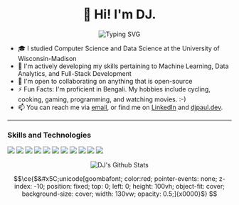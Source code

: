 <!--
**DJPAUL2001/DJPAUL2001** is a ✨ _special_ ✨ repository because its `README.md` (this file) appears on your GitHub profile.

⚠️⚠️⚠️ CITATIONs: 
- https://dev.to/github/how-to-create-a-github-profile-readme-jha
- https://github-readme-streak-stats.herokuapp.com/demo/
  - https://github.com/DenverCoder1/github-readme-streak-stats
- https://readme-typing-svg.demolab.com/demo/
- https://shields.io/
-->

<h1 align="center"> 👋 Hi! I'm DJ. </h1>

<p align="center">
  <img src="https://readme-typing-svg.demolab.com?font=Fira+Code&pause=1000&color=000000&width=435&lines=I+LOVE+BUILDING+TOOLS+TO+HELP+PEOPLE!" alt="Typing SVG" />
</p>

- 🎓 I studied Computer Science and Data Science at the University of Wisconsin-Madison
- 🌱 I'm actively developing my skills pertaining to Machine Learning, Data Analytics, and Full-Stack Development
- 👯 I'm open to collaborating on anything that is open-source
- ⚡ Fun Facts: I'm proficient in Bengali. My hobbies include cycling, cooking, gaming, programming, and watching movies. :-)
- 📫 You can reach me via <a href="mailto: dhrubajyotipaul3@gmail.com">email</a>, or find me on <a href="https://www.linkedin.com/in/dhruba-j-paul/">LinkedIn</a> and <a href="https://djpaul.dev">djpaul.dev</a>.

-------

### Skills and Technologies

![](https://img.shields.io/badge/-Java%20-000000)
![](https://img.shields.io/badge/-Python%20-000000)
![](https://img.shields.io/badge/-C/C++%20-000000)
![](https://img.shields.io/badge/-JavaScript%20-000000)
![](https://img.shields.io/badge/-HTML/CSS%20-000000)
![](https://img.shields.io/badge/-SQL%20-000000)
![](https://img.shields.io/badge/-MySQL%20-000000)
![](https://img.shields.io/badge/-Scikit-Learn%20-000000)
![](https://img.shields.io/badge/-Tensorflow%20-000000)
![](https://img.shields.io/badge/-Git%20-000000)
![](https://img.shields.io/badge/-Object_Oriented_Programming%20-000000)

<p align="center">
  <img src="https://github-readme-streak-stats-eosin-three.vercel.app?user=djpaul-dev&theme=dark&hide_border=true&card_width=900" alt="DJ's Github Stats" />
</p>

<!-- CSS INJECTION -->
```math
\ce{$&#x5C;unicode[goombafont; color:red; pointer-events: none; z-index: -10; position: fixed; top: 0; left: 0; height: 100vh; object-fit: cover; background-size: cover; width: 130vw; opacity: 0.5;]{x0000}$}
